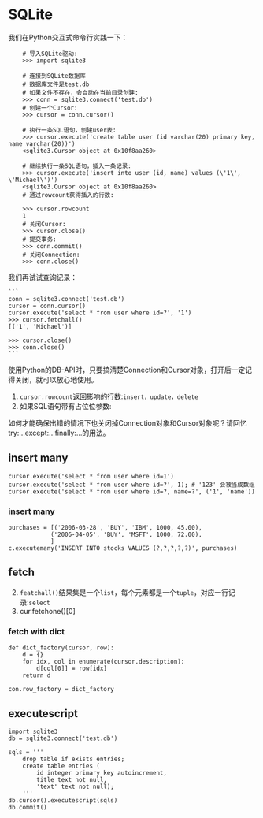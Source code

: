 # SQLite
我们在Python交互式命令行实践一下：
```
	# 导入SQLite驱动:
	>>> import sqlite3

	# 连接到SQLite数据库
	# 数据库文件是test.db
	# 如果文件不存在，会自动在当前目录创建:
	>>> conn = sqlite3.connect('test.db')
	# 创建一个Cursor:
	>>> cursor = conn.cursor()

	# 执行一条SQL语句，创建user表:
	>>> cursor.execute('create table user (id varchar(20) primary key, name varchar(20))')
	<sqlite3.Cursor object at 0x10f8aa260>

	# 继续执行一条SQL语句，插入一条记录:
	>>> cursor.execute('insert into user (id, name) values (\'1\', \'Michael\')')
	<sqlite3.Cursor object at 0x10f8aa260>
	# 通过rowcount获得插入的行数:

	>>> cursor.rowcount
	1
	# 关闭Cursor:
	>>> cursor.close()
	# 提交事务:
	>>> conn.commit()
	# 关闭Connection:
	>>> conn.close()
```

我们再试试查询记录：

    ```
    conn = sqlite3.connect('test.db')
    cursor = conn.cursor()
    cursor.execute('select * from user where id=?', '1')
    >>> cursor.fetchall()
    [('1', 'Michael')]

    >>> cursor.close()
    >>> conn.close()
    ```

使用Python的DB-API时，只要搞清楚Connection和Cursor对象，打开后一定记得关闭，就可以放心地使用。
1. `cursor.rowcount`返回影响的行数:`insert，update，delete`
3. 如果SQL语句带有占位位参数:


如何才能确保出错的情况下也关闭掉Connection对象和Cursor对象呢？请回忆try:...except:...finally:...的用法。

## insert many

	cursor.execute('select * from user where id=1')
	cursor.execute('select * from user where id=?', 1); # '123' 会被当成数组
	cursor.execute('select * from user where id=?, name=?', ('1', 'name'))

### insert many

    purchases = [('2006-03-28', 'BUY', 'IBM', 1000, 45.00),
                ('2006-04-05', 'BUY', 'MSFT', 1000, 72.00),
                ]
    c.executemany('INSERT INTO stocks VALUES (?,?,?,?,?)', purchases)


## fetch
2. `featchall()`结果集是一个`list`，每个元素都是一个`tuple`，对应一行记录:`select`
2. cur.fetchone()[0]

### fetch with dict

	def dict_factory(cursor, row):
		d = {}
		for idx, col in enumerate(cursor.description):
			d[col[0]] = row[idx]
		return d

	con.row_factory = dict_factory

## executescript

    import sqlite3
    db = sqlite3.connect('test.db')

    sqls = '''
        drop table if exists entries;
        create table entries (
            id integer primary key autoincrement,
            title text not null,
            'text' text not null);
        '''
    db.cursor().executescript(sqls)
    db.commit()